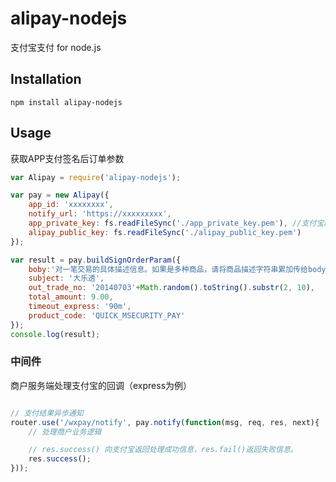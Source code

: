 # alipay-nodejs
支付宝支付 for node.js

## Installation
```
npm install alipay-nodejs
```

## Usage

获取APP支付签名后订单参数
```js
var Alipay = require('alipay-nodejs');

var pay = new Alipay({
	app_id: 'xxxxxxxx',
	notify_url: 'https://xxxxxxxxx',
	app_private_key: fs.readFileSync('./app_private_key.pem'), //支付宝商户应用私钥
	alipay_public_key: fs.readFileSync('./alipay_public_key.pem')
});

var result = pay.buildSignOrderParam({
    boby:'对一笔交易的具体描述信息。如果是多种商品，请将商品描述字符串累加传给body',
	subject: '大乐透',
	out_trade_no: '20140703'+Math.random().toString().substr(2, 10),
	total_amount: 9.00,
	timeout_express: '90m',
	product_code: 'QUICK_MSECURITY_PAY'
});
console.log(result);
```


### 中间件

商户服务端处理支付宝的回调（express为例）
```js

// 支付结果异步通知
router.use('/wxpay/notify', pay.notify(function(msg, req, res, next){
	// 处理商户业务逻辑

    // res.success() 向支付宝返回处理成功信息，res.fail()返回失败信息。
    res.success();
}));
```
